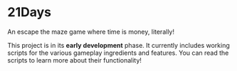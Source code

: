 # 21Days
An escape the maze game where time is money, literally!

This project is in its **early development** phase. It currently includes working scripts for the various gameplay ingredients and features. You can read the scripts to learn more about their functionality! 
